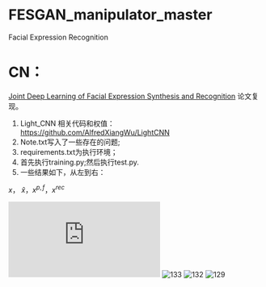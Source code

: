 # FESGAN_manipulator_master
Facial Expression Recognition
# CN：
[Joint Deep Learning of Facial Expression Synthesis and Recognition](https://ieeexplore.ieee.org/document/8943107) 论文复现。
1. Light_CNN 相关代码和权值：https://github.com/AlfredXiangWu/LightCNN
2. Note.txt写入了一些存在的问题;
3. requirements.txt为执行环境；
4. 首先执行training.py;然后执行test.py.
5. 一些结果如下，从左到右：

$`x`$， $`\widehat{x}`$，$`x^{p,f}`$，$`x^{rec}`$

![128](https://github.com/1056891520/FESGAN_manipulator_master/assets/71159747/bfb980b3-b4d4-4780-b80a-0020dd2f20d0.pdf)
![133](https://github.com/1056891520/FESGAN_manipulator_master/assets/71159747/8c4feb90-2e12-4fb4-b769-4f6b8aaaa605)
![132](https://github.com/1056891520/FESGAN_manipulator_master/assets/71159747/7a393015-78b3-40c4-9378-08da339220e0)
![129](https://github.com/1056891520/FESGAN_manipulator_master/assets/71159747/9205dc16-2d17-4368-8b35-f3318c47664d)
